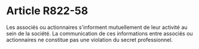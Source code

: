 # Article R822-58

Les associés ou actionnaires s'informent mutuellement de leur activité au sein de la société. La communication de ces informations entre associés ou actionnaires ne constitue pas une violation du secret professionnel.